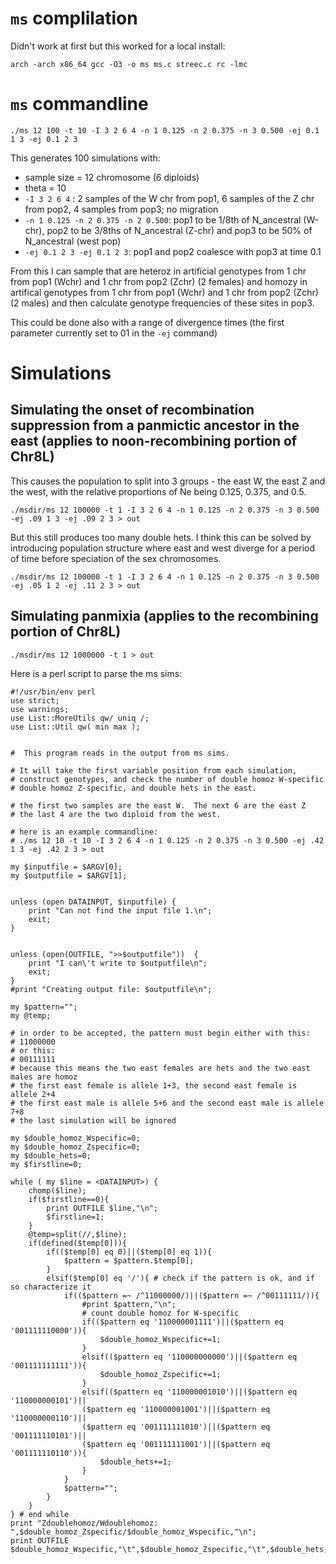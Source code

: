 # `ms` complilation
Didn't work at first but this worked for a local install:
```
arch -arch x86_64 gcc -O3 -o ms ms.c streec.c rc -lmc
```
# `ms` commandline
```
./ms 12 100 -t 10 -I 3 2 6 4 -n 1 0.125 -n 2 0.375 -n 3 0.500 -ej 0.1 1 3 -ej 0.1 2 3
```
This generates 100 simulations with:
* sample size = 12 chromosome (6 diploids)
* theta = 10
* `-I 3 2 6 4` : 2 samples of the W chr from pop1, 6 samples of the Z chr from pop2, 4 samples from pop3; no migration
* `-n 1 0.125 -n 2 0.375 -n 2 0.500`: pop1 to be 1/8th of N_ancestral (W-chr), pop2 to be 3/8ths of N_ancestral (Z-chr) and pop3 to be 50% of N_ancestral (west pop)
* `-ej 0.1 2 3 -ej 0.1 2 3`: pop1 and pop2 coalesce with pop3 at time 0.1

From this I can sample that are heteroz in artificial genotypes from 1 chr from pop1 (Wchr) and 1 chr from pop2 (Zchr) (2 females) and homozy in artifical genotypes from 1 chr from pop1 (Wchr) and 1 chr from pop2 (Zchr) (2 males) and then calculate genotype frequencies of these sites in pop3. 

This could be done also with a range of divergence times (the first parameter currently set to 01 in the `-ej` command)

# Simulations
## Simulating the onset of recombination suppression from a panmictic ancestor in the east (applies to noon-recombining portion of Chr8L) 
This causes the population to split into 3 groups - the east W, the east Z and the west, with the relative proportions of Ne being 0.125, 0.375, and 0.5.
```
./msdir/ms 12 100000 -t 1 -I 3 2 6 4 -n 1 0.125 -n 2 0.375 -n 3 0.500 -ej .09 1 3 -ej .09 2 3 > out
```
But this still produces too many double hets.  I think this can be solved by introducing population structure where east and west diverge for a period of time before speciation of the sex chromosomes.

```
./msdir/ms 12 100000 -t 1 -I 3 2 6 4 -n 1 0.125 -n 2 0.375 -n 3 0.500 -ej .05 1 2 -ej .11 2 3 > out
```


## Simulating panmixia (applies to the recombining portion of Chr8L)
```
./msdir/ms 12 1000000 -t 1 > out
```
Here is a perl script to parse the ms sims:
```
#!/usr/bin/env perl
use strict;
use warnings;
use List::MoreUtils qw/ uniq /;
use List::Util qw( min max );


#  This program reads in the output from ms sims.

# It will take the first variable position from each simulation,
# construct genotypes, and check the number of double homoz W-specific
# double homoz Z-specific, and double hets in the east.

# the first two samples are the east W.  The next 6 are the east Z
# the last 4 are the two diploid from the west.

# here is an example commandline:
# ./ms 12 10 -t 10 -I 3 2 6 4 -n 1 0.125 -n 2 0.375 -n 3 0.500 -ej .42 1 3 -ej .42 2 3 > out 

my $inputfile = $ARGV[0];
my $outputfile = $ARGV[1];


unless (open DATAINPUT, $inputfile) {
	print "Can not find the input file 1.\n";
	exit;
}


unless (open(OUTFILE, ">>$outputfile"))  {
	print "I can\'t write to $outputfile\n";
	exit;
}
#print "Creating output file: $outputfile\n";

my $pattern="";
my @temp;

# in order to be accepted, the pattern must begin either with this:
# 11000000
# or this:
# 00111111
# because this means the two east females are hets and the two east males are homoz
# the first east female is allele 1+3, the second east female is allele 2+4
# the first east male is allele 5+6 and the second east male is allele 7+8 
# the last simulation will be ignored

my $double_homoz_Wspecific=0;
my $double_homoz_Zspecific=0;
my $double_hets=0;
my $firstline=0;

while ( my $line = <DATAINPUT>) {
	chomp($line);
	if($firstline==0){
		print OUTFILE $line,"\n";
		$firstline=1;
	}
	@temp=split(//,$line);
	if(defined($temp[0])){
		if(($temp[0] eq 0)||($temp[0] eq 1)){
			$pattern = $pattern.$temp[0];
		}
		elsif($temp[0] eq '/'){ # check if the pattern is ok, and if so characterize it
			if(($pattern =~ /^11000000/)||($pattern =~ /^00111111/)){
				#print $pattern,"\n";
				# count double homoz for W-specific
				if(($pattern eq '110000001111')||($pattern eq '001111110000')){
					$double_homoz_Wspecific+=1;
				}
				elsif(($pattern eq '110000000000')||($pattern eq '001111111111')){
					$double_homoz_Zspecific+=1;
				}
				elsif(($pattern eq '110000001010')||($pattern eq '110000000101')||
				($pattern eq '110000001001')||($pattern eq '110000000110')||
				($pattern eq '001111111010')||($pattern eq '001111110101')||
				($pattern eq '001111111001')||($pattern eq '001111110110')){
					$double_hets+=1;
				}
			}
			$pattern="";	
		}	
	}
} # end while
print "Zdoublehomoz/Wdoublehomoz: ",$double_homoz_Zspecific/$double_homoz_Wspecific,"\n";
print OUTFILE $double_homoz_Wspecific,"\t",$double_homoz_Zspecific,"\t",$double_hets,"\n";
```
